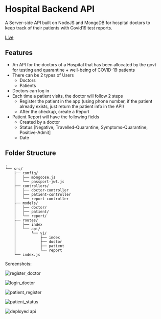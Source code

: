 # Hospital Backend API

A Server-side API built on NodeJS and MongoDB for hospital doctors to keep track of their patients with Covid19 test reports.

[Live](https://itchy-parka-hare.cyclic.app/)

## Features

- An API for the doctors of a Hospital that has been allocated by the govt for testing and quarantine + well-being of COVID-19 patients
- There can be 2 types of Users
  - Doctors
  - Patients
- Doctors can log in
- Each time a patient visits, the doctor will follow 2 steps
  - Register the patient in the app (using phone number, if the patient already exists, just
    return the patient info in the API)
  - After the checkup, create a Report
- Patient Report will have the following fields
  - Created by a doctor
  - Status [Negative, Travelled-Quarantine, Symptoms-Quarantine, Positive-Admit]
  - Date

## Folder Structure

```
.
└── src/
    ├── config/
    │   ├── mongoose.js
    │   └── passport-jwt.js
    ├── controllers/
    │   ├── doctor-controller
    │   ├── patient-controller
    │   └── report-controller
    ├── models/
    │   ├── doctor/
    │   ├── patient/
    │   └── report/
    ├── routes/
    │   ├── index
    │   └── api/
    │       └── v1/
    │           ├── index
    │           ├── doctor
    │           ├── patient
    │           └── report
    └── index.js

```

Screenshots:

![register_doctor](https://github.com/Gaurav8757/hospital-api/assets/94515205/974fa162-7b83-44ff-a1f1-18a0cd761e9a)

![login_doctor](https://github.com/Gaurav8757/hospital-api/assets/94515205/fbb1ee9f-de81-4b11-9a8a-e037ef69724d)

![patient_register](https://github.com/Gaurav8757/hospital-api/assets/94515205/f2aae6a5-6e97-42d3-bb1e-bca9226fab9a)

![patient_status](https://github.com/Gaurav8757/hospital-api/assets/94515205/d8c2873c-9881-41d1-94ed-20f7d3ce7f0e)

![deployed api](https://github.com/Gaurav8757/hospital-api/assets/94515205/3002c14b-732f-46f8-a92f-2f311fbb4e78)

